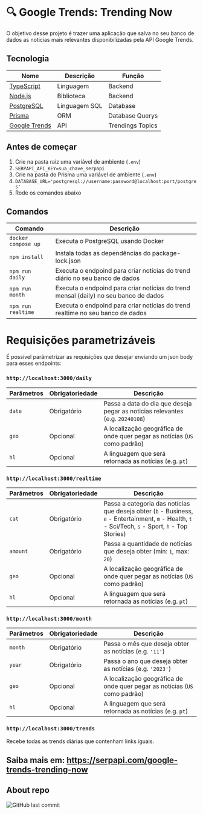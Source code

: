 # 🔍 Google Trends: Trending Now
O objetivo desse projeto é trazer uma aplicação que salva no seu banco de dados as noticias mais relevantes disponibilizadas pela API Google Trends.
## Tecnologia
Nome | Descrição | Função
--- | --- | ---
[TypeScript](https://www.typescriptlang.org/) | Linguagem | Backend
[Node.js](https://nodejs.org/en) | Biblioteca | Backend
[PostgreSQL](https://www.postgresql.org/) | Linguagem SQL | Database
[Prisma](https://www.prisma.io/) | ORM | Database Querys
[Google Trends](https://serpapi.com/google-trends-api) | API | Trendings Topics

## Antes de começar
1. Crie na pasta raíz uma variável de ambiente (`.env`)
2. `SERPAPI_API_KEY=sua_chave_serpapi`
3. Crie na pasta do Prisma uma variável de ambiente (`.env`)
4. `DATABASE_URL='postgresql://username:password@localhost:port/postgres'`
5. Rode os comandos abaixo

## Comandos
Comando | Descrição
--- | ---
`docker compose up` | Executa o PostgreSQL usando Docker
`npm install` | Instala todas as dependências do package-lock.json
`npm run daily` | Executa o endpoind para criar notícias do trend diário no seu banco de dados
`npm run month` | Executa o endpoind para criar notícias do trend mensal (daily) no seu banco de dados
`npm run realtime` | Executa o endpoind para criar notícias do trend realtime no seu banco de dados

# Requisições parametrizáveis
É possível parâmetrizar as requisições que desejar enviando um json body para esses endpoints:
### `http://localhost:3000/daily`
Parâmetros | Obrigatoriedade | Descrição
--- | --- | ---
`date` | Obrigatório | Passa a data do dia que deseja pegar as noticias relevantes (e.g. `20240108`)
`geo` | Opcional | A localização geográfica de onde quer pegar as notícias (`US` como padrão)
`hl` | Opcional | A linguagem que será retornada as notícias (e.g. `pt`)

### `http://localhost:3000/realtime`
Parâmetros | Obrigatoriedade | Descrição
--- | --- | ---
`cat` | Obrigatório | Passa a categoria das notícias que deseja obter (`b` - Business, `e` - Entertainment, `m` - Health, `t` - Sci/Tech, `s` - Sport, `h` - Top Stories)
`amount` | Obrigatório | Passa a quantidade de noticias que deseja obter (min: `1`, max: `20`)
`geo` | Opcional | A localização geográfica de onde quer pegar as notícias (`US` como padrão)
`hl` | Opcional | A linguagem que será retornada as notícias (e.g. `pt`)

### `http://localhost:3000/month`
Parâmetros | Obrigatoriedade | Descrição
--- | --- | ---
`month` | Obrigatório | Passa o mês que deseja obter as notícias (e.g. `'11'`)
`year` | Obrigatório | Passa o ano que deseja obter as notícias (e.g. `'2023'`)
`geo` | Opcional | A localização geográfica de onde quer pegar as notícias (`US` como padrão)
`hl` | Opcional | A linguagem que será retornada as notícias (e.g. `pt`)

### `http://localhost:3000/trends`
Recebe todas as trends diárias que contenham links iguais.

## Saiba mais em: https://serpapi.com/google-trends-trending-now

## About repo
![GitHub last commit](https://img.shields.io/github/last-commit/lucasgianine/google-trending-now)
